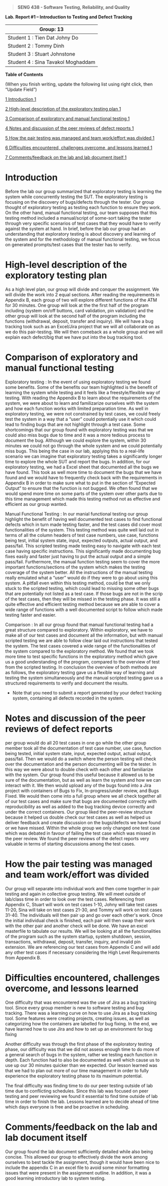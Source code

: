 >   **SENG 438 - Software Testing, Reliability, and Quality**

**Lab. Report \#1 – Introduction to Testing and Defect Tracking**

| Group: 13      |
|-----------------|
| Student 1 : Tien Dat Johny Do                |   
| Student 2 : Tommy Dinh              |   
| Student 3 : Stuart Johnstone               |   
| Student 4 : Sina Tavakol Moghaddam                |   


**Table of Contents**

(When you finish writing, update the following list using right click, then
“Update Field”)

[1 Introduction	1](#_Toc439194677)

[2 High-level description of the exploratory testing plan	1](#_Toc439194678)

[3 Comparison of exploratory and manual functional testing	1](#_Toc439194679)

[4 Notes and discussion of the peer reviews of defect reports	1](#_Toc439194680)

[5 How the pair testing was managed and team work/effort was
divided	1](#_Toc439194681)

[6 Difficulties encountered, challenges overcome, and lessons
learned	1](#_Toc439194682)

[7 Comments/feedback on the lab and lab document itself	1](#_Toc439194683)

# Introduction

Before the lab our group summarized that exploratory testing is learning the system while concurrently testing the SUT. The exploratory testing is focusing on the discovery of bugs/defects through the tester. Our group thought of exploratory testing as testing each function to ensure they work. On the other hand, manual functional testing, our team supposes that this testing method included a manual/script of some-sort taking the tester through very specific scenarios of test cases that they would have to verify against the system at hand. In brief, before the lab our group had an understanding that exploratory testing is about discovery and learning of the system and for the methodology of manual functional testing, we focus on generated prompts/test cases that the tester has to verify. 

# High-level description of the exploratory testing plan

As a high level plan, our group will divide and conquer the assignment. We will divide the work into 2 equal sections. After reading the requirements in Appendix B, each group of two will explore different functions of the ATM for 30 minutes. One group will look at the the first half of the program including (system on/off buttons, card validation, pin validation) and the other group will look at the second half of the program including the functions (withdrawal, deposit, transfer and inquiry). We will have a bug tracking took such as an Excel/Jira project that we will all collaborate on as we do this pair-testing. We will then comeback as a whole group and we will explain each defect/big that we have put into the bug tracking tool. 

# Comparison of exploratory and manual functional testing

Exploratory testing :
	In the event of using exploratory testing we found some benefits. Some of the benefits our team highlighted is the benefit of learning the system while testing and it feels like a freestyle/flexible way of testing. With reading the Appendix B to learn about the requirements of the system, we were about to learn and familizarize ourselves with the system and how each function works with limited preparation time. As well in exploratory testing, we were not constrained by test cases, we could freely test the system in a way that a “user” could potentially use it which could lead to finding bugs that are not highlight through a test case. Some shortcomings that our group found with exploratory testing was that we could also miss bugs due to time and it was a more tedious process to document the bug. Although we could explore the system, within 30 minutes we could not go through the whole system and we could potentially miss bugs. This being the case in our lab, applying this to a real-life scenario we can imagine that exploratory testing takes a significantly longer time to explore the whole SUT and report the bugs. In addition, for our exploratory testing, we had a Excel sheet that documented all the bugs we have found. This took as well more time to document the bugs that we have found and we would have to frequently check back with the requirements in Appendix B in order to make sure what to put in the section of “Expected Output” to ensure that the function is not bugged. We often found that we would spend more time on some parts of the system over other parts due to this time management which made this testing method not as effective and efficient as our group wanted. 

Manual Functional Testing : 
	In our manial functional testing our group highlight the benefit of having well documented test cases to find functional defects which in turn made testing faster, and the test cases did cover most functionalities of the system. This testing method was quite well laid out in terms of all the column headers of test case numbers, use case, functions being test, initial system state, input, expected outputs, actual output, and pass/fail. This scripted testing made testing easy to navigate with each test case having specific instructions. This significantly made documenting bug fixes easily and faster just having to put the actual output and a simple pass/fail. Furthermore, the manual function testing seem to cover the more important functions/sections of the system which makes the testing coverage of the system better. All the instructions of the manual testing really emulated what a “user” would do if they were to go about using this system. A pitfall even within this testing method, could be that we only stuck to the scripted testing, which could lead to missing some other bugs that are potentially not listed as a test case. If those bugs are not in the scrip of the test cases, then they will be missed in the testing phase. It was still a quite effective and efficient testing method because we are able to cover a wide range of functions with a well documented script to follow which made testing faster and easier. 

Comparison : 
	In all our group found that manual functional testing had a great structure compared to exploratory. Within exploratory, we have to make all of our test cases and document all the information, but with manual scripted testing we are able to follow clear laid out instructions that tested the system. The test cases covered a wide range of the functionalities of the system compared to the exploratory method. We found that we took more time to test specific functions in the exploratory method which gave us a good understanding of the program, compared to the overview of test from the scripted testing. In conclusion the overview of both methods are as follows, the exploratory testing gave us a flexible way of learning and testing the system simultaneously and the manual scripted testing gave us a structured requirements to verify and document the results.

-   Note that you need to submit a report generated by your defect tracking
    system, containing all defects recorded in the system.

# Notes and discussion of the peer reviews of defect reports

 per group would do all 20 test cases in one go while the other group member took all the documentation of test case number, use case, function being tested, initial system state, input, expected output, actual output, pass/fail. Then we would do a switch where the person testing will check over the documentation and the person documenting will be the tester. In this way we were about to double check with each other and familiarize with the system. Our group found this useful because it allowed us to be sure of the documentation, but as well as learn the system and how we can interact with it. We then would upload any of the bugs found into a Jira project with containers of Bugs to Fix, In-progress/under review, and Bugs Fixed. We would then come into a full group where we all check together all of our test cases and make sure that bugs are documented correctly with reproducibility as well as added to the bug tracking device correctly and under the correct containers. Our group liked the peer-review structure because it helped us double check our test cases as well as helped us deliver feedback and create discussion on the bugs/defects we have found or we have missed. Within the whole group we only changed one test case which was debated in favour of failing the test case which was missed in the peer review. We found the peer reviews of the defect reports very valuable in terms of starting discussions among the test cases. 

# How the pair testing was managed and team work/effort was divided 

Our group will separate into individual work and then come together in pair testing and again in collective group testing. We will meet outside of lab/class time in order to look over the test cases. Referencing from Appendix C, Stuart will work on test cases 1-10, Johny will take test cases 11-20, Sina will take on test cases 21-30, and Tommy will work on test cases 31-40.  The individuals will then pair up and go over each other's work. Once the initial individual check is finished, each pair will then swap their work with the other pair and another check will be done. We have an excel masterfile to tabulate our results. We will be looking at all the functionalities of the program such as the system startup, system shutdown, session, transactions, withdrawal, deposit, transfer, inquiry, and invalid pin extension. We are referencing our test cases from Appendix C and will add any other test cases if necessary considering the High Level Requirements from Appendix B.  

# Difficulties encountered, challenges overcome, and lessons learned

One difficulty that was encountered was the use of Jira as a bug tracking tool. Since every group member is new to software testing and bug tracking. There was a learning curve on how to use Jira as a bug tracking tool. Some features were creating projects, creating issues, as well as categorizing how the containers are labelled for bug fixing. In the end, we have learned how to use Jira and how to set up an environment for bug fixing 

Another difficulty was through the first phase of the exploratory testing phase, our difficulty was that we did not assess enough time to do more of a general search of bugs in the system, rather we testing each function in depth. Each function had to also be documented as well which cause us to use up our 30 minutes quicker than we expected. Our lesson learned was that we had to plan out more of our time management in order to fully experience the exploratory testing phase to its maximum potential. 

The final difficulty was finding time to do our peer testing outside of lab time due to conflicting schedules. Since this lab was focused on peer testing and peer reviewing we found it essential to find time outside of lab time in order to finish the lab. Lessons learned are to decide ahead of time which days everyone is free and be proactive in scheduling. 


# Comments/feedback on the lab and lab document itself

Our group found the lab document sufficiently detailed while also being concise. This allowed our group to effectively divide the work among ourselves to best tackle the assignment, though it would have been nice to include the appendix C in an excel file to avoid some minor formatting issues that were present in the assignment outline. In addition, it was a good learning introductory lab to system testing. 
